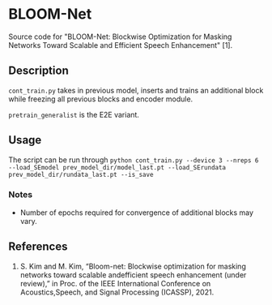# BLOOM-Net
Source code for "BLOOM-Net: Blockwise Optimization for Masking Networks Toward Scalable and Efficient Speech Enhancement" [1].

## Description
```cont_train.py``` takes in previous model, inserts and trains an additional block while freezing all previous blocks and encoder module.

```pretrain_generalist``` is the E2E variant. 

## Usage
The script can be run through
```python cont_train.py --device 3 --nreps 6 --load_SEmodel prev_model_dir/model_last.pt --load_SErundata prev_model_dir/rundata_last.pt --is_save```

### Notes
- Number of epochs required for convergence of additional blocks may vary. 

## References
1. S. Kim and M. Kim, “Bloom-net: Blockwise optimization for masking networks toward scalable andefficient speech enhancement (under review),” in Proc. of the IEEE International Conference on Acoustics,Speech, and Signal Processing (ICASSP), 2021.
